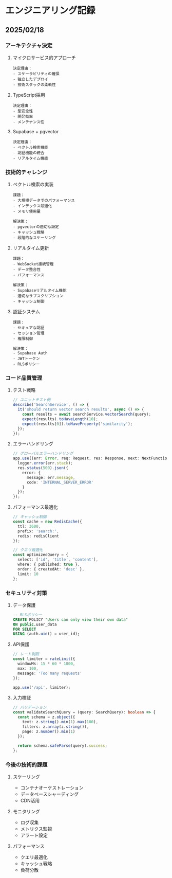 # エンジニアリング記録

## 2025/02/18

### アーキテクチャ決定
1. マイクロサービス的アプローチ
   ```
   決定理由：
   - スケーラビリティの確保
   - 独立したデプロイ
   - 技術スタックの柔軟性
   ```

2. TypeScript採用
   ```
   決定理由：
   - 型安全性
   - 開発効率
   - メンテナンス性
   ```

3. Supabase + pgvector
   ```
   決定理由：
   - ベクトル検索機能
   - 認証機能の統合
   - リアルタイム機能
   ```

### 技術的チャレンジ
1. ベクトル検索の実装
   ```
   課題：
   - 大規模データでのパフォーマンス
   - インデックス最適化
   - メモリ使用量

   解決策：
   - pgvectorの適切な設定
   - キャッシュ戦略
   - 段階的なスケーリング
   ```

2. リアルタイム更新
   ```
   課題：
   - WebSocket接続管理
   - データ整合性
   - パフォーマンス

   解決策：
   - Supabaseリアルタイム機能
   - 適切なサブスクリプション
   - キャッシュ制御
   ```

3. 認証システム
   ```
   課題：
   - セキュアな認証
   - セッション管理
   - 権限制御

   解決策：
   - Supabase Auth
   - JWTトークン
   - RLSポリシー
   ```

### コード品質管理
1. テスト戦略
   ```typescript
   // ユニットテスト例
   describe('SearchService', () => {
     it('should return vector search results', async () => {
       const results = await searchService.vectorSearch(query);
       expect(results).toHaveLength(10);
       expect(results[0]).toHaveProperty('similarity');
     });
   });
   ```

2. エラーハンドリング
   ```typescript
   // グローバルエラーハンドリング
   app.use((err: Error, req: Request, res: Response, next: NextFunction) => {
     logger.error(err.stack);
     res.status(500).json({
       error: {
         message: err.message,
         code: 'INTERNAL_SERVER_ERROR'
       }
     });
   });
   ```

3. パフォーマンス最適化
   ```typescript
   // キャッシュ制御
   const cache = new RedisCache({
     ttl: 3600,
     prefix: 'search:',
     redis: redisClient
   });

   // クエリ最適化
   const optimizedQuery = {
     select: ['id', 'title', 'content'],
     where: { published: true },
     order: { createdAt: 'desc' },
     limit: 10
   };
   ```

### セキュリティ対策
1. データ保護
   ```sql
   -- RLSポリシー
   CREATE POLICY "Users can only view their own data"
   ON public.user_data
   FOR SELECT
   USING (auth.uid() = user_id);
   ```

2. API保護
   ```typescript
   // レート制限
   const limiter = rateLimit({
     windowMs: 15 * 60 * 1000,
     max: 100,
     message: 'Too many requests'
   });

   app.use('/api', limiter);
   ```

3. 入力検証
   ```typescript
   // バリデーション
   const validateSearchQuery = (query: SearchQuery): boolean => {
     const schema = z.object({
       text: z.string().min(1).max(100),
       filters: z.array(z.string()),
       page: z.number().min(1)
     });
     
     return schema.safeParse(query).success;
   };
   ```

### 今後の技術的課題
1. スケーリング
   - コンテナオーケストレーション
   - データベースシャーディング
   - CDN活用

2. モニタリング
   - ログ収集
   - メトリクス監視
   - アラート設定

3. パフォーマンス
   - クエリ最適化
   - キャッシュ戦略
   - 負荷分散
